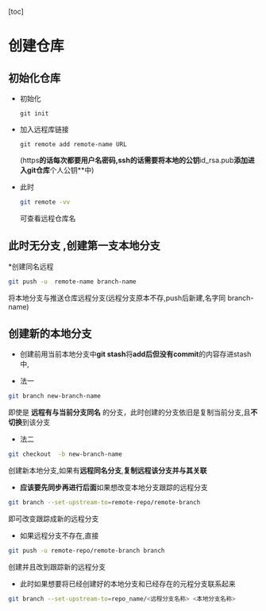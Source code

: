 [toc]
# 创建仓库
## 初始化仓库

* 初始化
  ~~~shell
  git init
  ~~~

* 加入远程库链接
  ~~~shell
  git remote add remote-name URL
  ~~~
  (https**的话每次都要用户名密码,**ssh**的话需要将本地的公钥**id_rsa.pub**添加进入git仓库**个人公钥**中)

* 此时
  ~~~bash
  git remote -vv
  ~~~
  可查看远程仓库名
## 此时无分支 ,创建第一支本地分支

  *创建同名远程
   ~~~bash
  git push -u  remote-name branch-name
  ~~~
  将本地分支与推送仓库远程分支(远程分支原本不存,push后新建,名字同 branch-name)
## 创建新的本地分支

  * 创建前用当前本地分支中**git stash**将**add后但没有commit**的内容存进stash中,

  * 法一 
  ```bash
  git branch new-branch-name 
  ```
  即使是 **远程有与当前分支同名** 的分支，此时创建的分支依旧是复制当前分支,且**不切换**到该分支

  * 法二
  ~~~bash
  git checkout  -b new-branch-name
  ~~~
  创建新本地分支,如果有**远程同名分支**,**复制远程该分支并与其关联**

  * **应该要先同步再进行后面**如果想改变本地分支跟踪的远程分支
  ~~~bash
  git branch --set-upstream-to=remote-repo/remote-branch
  ~~~
  即可改变跟踪成新的远程分支

  * 如果远程分支不存在,直接
  ~~~bash
  git push -u remote-repo/remote-branch branch
  ~~~
  创建并且改到跟踪新的远程分支

  * 此时如果想要将已经创建好的本地分支和已经存在的元程分支联系起来
  ~~~bash
  git branch --set-upstream-to=repo_name/<远程分支名称> <本地分支名称>
  ~~~

